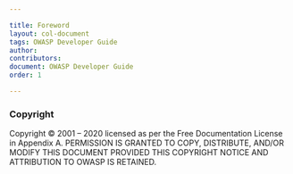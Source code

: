 ```yaml
---

title: Foreword
layout: col-document
tags: OWASP Developer Guide
author:
contributors:
document: OWASP Developer Guide
order: 1

---
```


<From the OWASP board>

### Copyright

Copyright © 2001 – 2020 licensed as per the Free Documentation License in Appendix A.
PERMISSION IS GRANTED TO COPY, DISTRIBUTE, AND/OR MODIFY THIS DOCUMENT PROVIDED THIS COPYRIGHT NOTICE AND ATTRIBUTION TO OWASP IS RETAINED.
